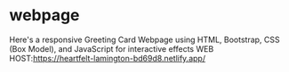 # webpage
Here's a responsive Greeting Card Webpage using HTML, Bootstrap, CSS (Box Model), and JavaScript for interactive effects
WEB HOST:https://heartfelt-lamington-bd69d8.netlify.app/
